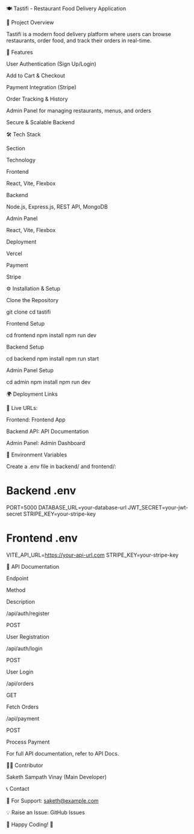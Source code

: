 🍽️ Tastifi - Restaurant Food Delivery Application



🚀 Project Overview

Tastifi is a modern food delivery platform where users can browse restaurants, order food, and track their orders in real-time.

🔹 Features

User Authentication (Sign Up/Login)

Add to Cart & Checkout

Payment Integration (Stripe)

Order Tracking & History

Admin Panel for managing restaurants, menus, and orders

Secure & Scalable Backend

🛠️ Tech Stack

Section

Technology

Frontend

React, Vite, Flexbox

Backend

Node.js, Express.js, REST API, MongoDB

Admin Panel

React, Vite, Flexbox

Deployment

Vercel

Payment

Stripe

⚙️ Installation & Setup

Clone the Repository

git clone <repo-link>
cd tastifi

Frontend Setup

cd frontend
npm install
npm run dev

Backend Setup

cd backend
npm install
npm run start

Admin Panel Setup

cd admin
npm install
npm run dev

🌍 Deployment Links

🚀 Live URLs:

Frontend: Frontend App

Backend API: API Documentation

Admin Panel: Admin Dashboard

🔑 Environment Variables

Create a .env file in backend/ and frontend/:

# Backend .env
PORT=5000
DATABASE_URL=your-database-url
JWT_SECRET=your-jwt-secret
STRIPE_KEY=your-stripe-key

# Frontend .env
VITE_API_URL=https://your-api-url.com
STRIPE_KEY=your-stripe-key

📡 API Documentation

Endpoint

Method

Description

/api/auth/register

POST

User Registration

/api/auth/login

POST

User Login

/api/orders

GET

Fetch Orders

/api/payment

POST

Process Payment

For full API documentation, refer to API Docs.

👨‍💻 Contributor

Saketh Sampath Vinay (Main Developer)

📞 Contact

📧 For Support: saketh@example.com

💡 Raise an Issue: GitHub Issues

🚀 Happy Coding! 🎉

